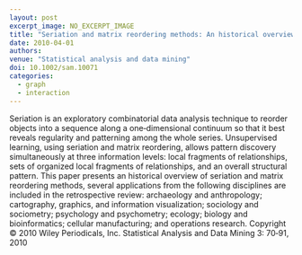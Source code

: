 ```yaml
---
layout: post
excerpt_image: NO_EXCERPT_IMAGE
title: "Seriation and matrix reordering methods: An historical overview"
date: 2010-04-01
authors: 
venue: "Statistical analysis and data mining"
doi: 10.1002/sam.10071
categories:
  - graph
  - interaction
---
```

Seriation is an exploratory combinatorial data analysis technique to reorder objects into a sequence along a one‐dimensional continuum so that it best reveals regularity and patterning among the whole series. Unsupervised learning, using seriation and matrix reordering, allows pattern discovery simultaneously at three information levels: local fragments of relationships, sets of organized local fragments of relationships, and an overall structural pattern. This paper presents an historical overview of seriation and matrix reordering methods, several applications from the following disciplines are included in the retrospective review: archaeology and anthropology; cartography, graphics, and information visualization; sociology and sociometry; psychology and psychometry; ecology; biology and bioinformatics; cellular manufacturing; and operations research. Copyright © 2010 Wiley Periodicals, Inc. Statistical Analysis and Data Mining 3: 70‐91, 2010
